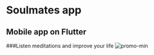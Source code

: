 # Soulmates app

## Mobile app on Flutter <img src="https://cdn.worldvectorlogo.com/logos/flutter-logo.svg" width="15" />
###Listen meditations and improve your life
![promo-min](https://user-images.githubusercontent.com/58935940/221559587-1cf84556-3569-4761-84cf-a5d397709a5f.png)



